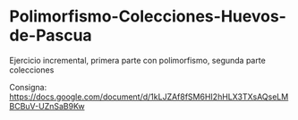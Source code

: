# Polimorfismo-Colecciones-Huevos-de-Pascua
Ejercicio incremental, primera parte con polimorfismo, segunda parte colecciones

Consigna: https://docs.google.com/document/d/1kLJZAf8fSM6HI2hHLX3TXsAQseLMBCBuV-UZnSaB9Kw
